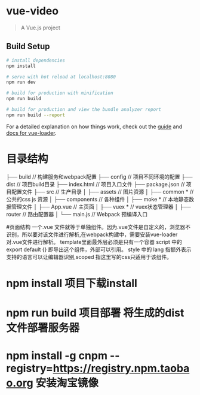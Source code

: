 # vue-video

> A Vue.js project

## Build Setup

``` bash
# install dependencies
npm install

# serve with hot reload at localhost:8080
npm run dev

# build for production with minification
npm run build

# build for production and view the bundle analyzer report
npm run build --report
```

For a detailed explanation on how things work, check out the [guide](http://vuejs-templates.github.io/webpack/) and [docs for vue-loader](http://vuejs.github.io/vue-loader).

# 目录结构

├── build              // 构建服务和webpack配置
├── config             // 项目不同环境的配置
├── dist               // 项目build目录
├── index.html         // 项目入口文件
├── package.json       // 项目配置文件
├── src                // 生产目录
│   ├── assets         // 图片资源
│   ├── common *          // 公共的css js 资源
│   ├── components     // 各种组件 
│   ├── moke *           // 本地静态数据管理文件
│   ├── App.vue         // 主页面
│   ├── vuex *           // vuex状态管理器
│   ├── router    // 路由配置器
│   └── main.js        // Webpack 预编译入口

#页面结构
一个.vue 文件就等于单独组件。因为.vue文件是自定义的，浏览器不识别，所以要对该文件进行解析,在webpack构建中，需要安装vue-loader 对.vue文件进行解析。
template里面最外层必须是只有一个容器
script 中的 export default {} 即导出这个组件，外部可以引用。
style 中的 lang 指额外表示支持的语言可以让编辑器识别,scoped 指这里写的css只适用于该组件。

# npm install 项目下载install
# npm run build 项目部署 将生成的dist文件部署服务器
# npm install -g cnpm --registry=https://registry.npm.taobao.org  安装淘宝镜像